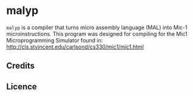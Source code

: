 malyp
=====

`malyp` is a compiler that turns micro assembly language (MAL) into Mic-1 microinstructions.
This program was designed for compiling for the Mic1 Microprogramming Simulator found in:
http://cis.stvincent.edu/carlsond/cs330/mic1/mic1.html


Credits
-------

Licence
-------

